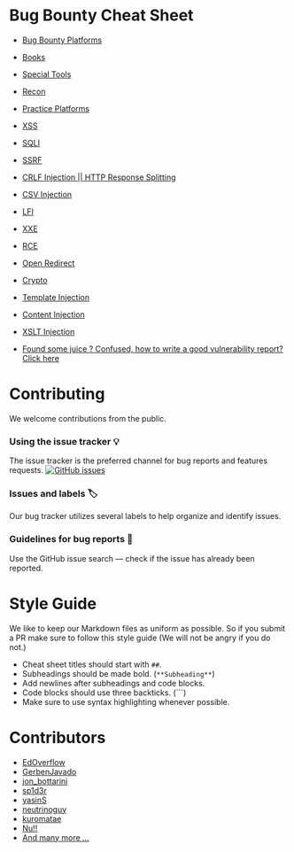 # Bug Bounty Cheat Sheet

- [Bug Bounty Platforms](cheatsheets/bugbountyplatforms.md)
- [Books](cheatsheets/books.md)
- [Special Tools](cheatsheets/special-tools.md)
- [Recon](cheatsheets/recon.md)
- [Practice Platforms](cheatsheets/practice-platforms.md)
- [XSS](cheatsheets/xss.md)
- [SQLI](cheatsheets/sqli.md)
- [SSRF](cheatsheets/ssrf.md)
- [CRLF Injection || HTTP Response Splitting](cheatsheets/crlf.md)
- [CSV Injection](cheatsheets/csv-injection.md)
- [LFI](cheatsheets/lfi.md)
- [XXE](cheatsheets/xxe.md)
- [RCE](cheatsheets/rce.md)
- [Open Redirect](cheatsheets/open-redirect.md)
- [Crypto](cheatsheets/crypto.md)
- [Template Injection](cheatsheets/template-injection.md)
- [Content Injection](cheatsheets/content-injection.md)
- [XSLT Injection](cheatsheets/xslt.md)

- [Found some juice ? Confused, how to write a good vulnerability report? Click here](https://support.hackerone.com/hc/en-us/articles/211538803-Step-by-Step-How-to-write-a-good-vulnerability-report)

# Contributing

We welcome contributions from the public.

### Using the issue tracker 💡

The issue tracker is the preferred channel for bug reports and features requests. [![GitHub issues](https://img.shields.io/github/issues/EdOverflow/bugbounty-cheatsheet.svg?style=flat-square)](https://github.com/EdOverflow/bugbounty-cheatsheet/issues)

### Issues and labels 🏷

Our bug tracker utilizes several labels to help organize and identify issues.

### Guidelines for bug reports 🐛

Use the GitHub issue search — check if the issue has already been reported.

# Style Guide

We like to keep our Markdown files as uniform as possible. So if you submit a PR make sure to follow this style guide (We will not be angry if you do not.)

- Cheat sheet titles should start with `##`.
- Subheadings should be made bold. (`**Subheading**`)
- Add newlines after subheadings and code blocks.
- Code blocks should use three backticks. (```)
- Make sure to use syntax highlighting whenever possible.

# Contributors

- [EdOverflow](https://github.com/EdOverflow)
- [GerbenJavado](https://github.com/GerbenJavado)
- [jon_bottarini](https://github.com/BlueTower)
- [sp1d3r](https://github.com/sp1d3r)
- [yasinS](https://github.com/yasinS)
- [neutrinoguy](https://github.com/neutrinoguy)
- [kuromatae](https://github.com/kuromatae)
- [Nu!!](https://github.com/Nullsxcurity)
- [And many more ...](https://github.com/EdOverflow/bugbounty-cheatsheet/graphs/contributors)
